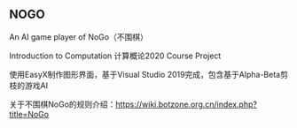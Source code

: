 ## NOGO
An AI game player of NoGo（不围棋）

Introduction to Computation 计算概论2020 Course Project

使用EasyX制作图形界面，基于Visual Studio 2019完成，包含基于Alpha-Beta剪枝的游戏AI

关于不围棋NoGo的规则介绍：https://wiki.botzone.org.cn/index.php?title=NoGo
